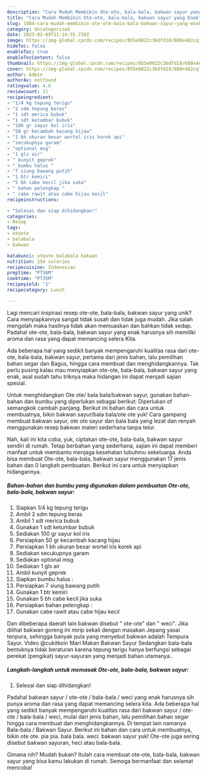 ```yaml
---
description: "Cara Mudah Membikin Ote-ote, bala-bala, bakwan sayur yang Enak"
title: "Cara Mudah Membikin Ote-ote, bala-bala, bakwan sayur yang Enak"
slug: 1884-cara-mudah-membikin-ote-ote-bala-bala-bakwan-sayur-yang-enak
category: Uncategorized
date: 2023-02-09T11:14:55.739Z
image: https://img-global.cpcdn.com/recipes/855e0822c36dfd18/680x482cq70/ote-ote-bala-bala-bakwan-sayur-foto-resep-utama.jpg
hideToc: false
enableToc: true
enableTocContent: false
thumbnail: https://img-global.cpcdn.com/recipes/855e0822c36dfd18/680x482cq70/ote-ote-bala-bala-bakwan-sayur-foto-resep-utama.jpg
cover: https://img-global.cpcdn.com/recipes/855e0822c36dfd18/680x482cq70/ote-ote-bala-bala-bakwan-sayur-foto-resep-utama.jpg
author: Admin
authorAv: notfound
ratingvalue: 4.6
reviewcount: 21
recipeingredient:
- "1/4 kg tepung terigu"
- "2 sdm tepung beras"
- "1 sdt merica bubuk"
- "1 sdt ketumbar bubuk"
- "100 gr sayur kol iris"
- "50 gr kecambah kacang hijau"
- "1 bh ukuran besar wortel iris korek api"
- "secukupnya garam"
- "optional msg"
- "1 gls air"
- " kunyit geprek"
- " bumbu halus "
- "7 siung bawang putih"
- "1 btr kemiri"
- "5 bh cabe kecil jika suka"
- " bahan pelengkap "
- " cabe rawit atau cabe hijau kecil"
recipeinstructions:

- "Selesai dan siap dihidangkan!"
categories:
- Resep
tags:
- oteote
- balabala
- bakwan

katakunci: oteote balabala bakwan 
nutrition: 154 calories
recipecuisine: Indonesian
preptime: "PT16M"
cooktime: "PT35M"
recipeyield: "1"
recipecategory: Lunch

---
```





Lagi mencari inspirasi resep ote-ote, bala-bala, bakwan sayur yang unik? Cara menyiapkannya sangat tidak susah dan tidak juga mudah. Jika salah mengolah maka hasilnya tidak akan memuaskan dan bahkan tidak sedap. Padahal ote-ote, bala-bala, bakwan sayur yang enak harusnya sih memiliki aroma dan rasa yang dapat memancing selera Kita.





Ada beberapa hal yang sedikit banyak mempengaruhi kualitas rasa dari ote-ote, bala-bala, bakwan sayur, pertama dari jenis bahan, lalu pemilihan bahan segar dan Bagus, hingga cara membuat dan menghidangkannya. Tak perlu pusing kalau mau menyiapkan ote-ote, bala-bala, bakwan sayur yang enak,      asal sudah tahu triknya maka hidangan ini dapat menjadi sajian spesial.














Untuk menghidangkan Ote ote/ bala bala/bakwan sayur, gunakan bahan-bahan dan bumbu yang diperlukan sebagai berikut: Diperlukan of semangkok cambah panjang. Berikut ini bahan dan cara untuk membuatnya, bikin bakwan sayur/bala bala/ote ote yuk! Cara gampang membuat bakwan sayur, ote ote sayur dan bala bala yang lezat dan renyah menggunakan resep bakwan materi sederhana tanpa telur.






Nah, kali ini kita coba, yuk, ciptakan ote-ote, bala-bala, bakwan sayur sendiri di rumah. Tetap berbahan yang sederhana, sajian ini dapat memberi manfaat untuk membantu menjaga kesehatan tubuhmu sekeluarga. Anda bisa membuat Ote-ote, bala-bala, bakwan sayur menggunakan 17 jenis bahan dan 0 langkah pembuatan. Berikut ini cara untuk menyiapkan hidangannya.

<!--inarticleads1-->

##### Bahan-bahan dan bumbu yang digunakan dalam pembuatan Ote-ote, bala-bala, bakwan sayur:

1. Siapkan 1/4 kg tepung terigu
1. Ambil 2 sdm tepung beras
1. Ambil 1 sdt merica bubuk
1. Gunakan 1 sdt ketumbar bubuk
1. Sediakan 100 gr sayur kol iris
1. Persiapkan 50 gr kecambah kacang hijau
1. Persiapkan 1 bh ukuran besar wortel iris korek api
1. Sediakan secukupnya garam
1. Sediakan optional msg
1. Sediakan 1 gls air
1. Ambil  kunyit geprek
1. Siapkan  bumbu halus :
1. Persiapkan 7 siung bawang putih
1. Gunakan 1 btr kemiri
1. Gunakan 5 bh cabe kecil jika suka
1. Persiapkan  bahan pelengkap :
1. Gunakan  cabe rawit atau cabe hijau kecil


Dan dibeberapa daerah lain bakwan disebut &#34; ote-ote&#34; dan &#34; weci&#34;. Jika dilihat bakwan goreng ini mirip sekali dengan masakan Jepang yasai tenpura, sehingga banyak pula yang menyebut bakwan adalah Tempura Sayur. Video @cukitkoin Mari Makan Bakwan Sayur Sedangkan bala-bala bentuknya tidak beraturan karena tepung terigu hanya berfungsi sebagai perekat (pengikat) sayur-sayuran yang menjadi bahan utamanya.. 

<!--inarticleads2-->

##### Langkah-langkah untuk memasak Ote-ote, bala-bala, bakwan sayur:


1. Selesai dan siap dihidangkan!

Padahal bakwan sayur / ote-ote / bala-bala / weci yang enak harusnya sih punya aroma dan rasa yang dapat memancing selera kita. Ada beberapa hal yang sedikit banyak mempengaruhi kualitas rasa dari bakwan sayur / ote-ote / bala-bala / weci, mulai dari jenis bahan, lalu pemilihan bahan segar hingga cara membuat dan menghidangkannya. Di tempat lain namanya Bala-bala / Bakwan Sayur. Berikut ini bahan dan cara untuk membuatnya, bikin ote ote. pia pia. bala bala. weci. bakwan sayur yuk! Ote-ote juga sering disebut bakwan sayuran, heci atau bala-bala. 

Gimana nih? Mudah bukan? Itulah cara membuat ote-ote, bala-bala, bakwan sayur yang bisa kamu lakukan di rumah. Semoga bermanfaat dan selamat mencoba!
